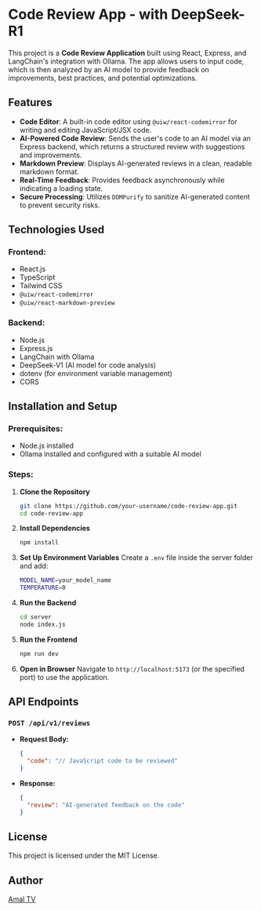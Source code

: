 # Code Review App - with DeepSeek-R1

This project is a **Code Review Application** built using React, Express, and LangChain's integration with Ollama. The app allows users to input code, which is then analyzed by an AI model to provide feedback on improvements, best practices, and potential optimizations.

## Features

- **Code Editor**: A built-in code editor using `@uiw/react-codemirror` for writing and editing JavaScript/JSX code.
- **AI-Powered Code Review**: Sends the user's code to an AI model via an Express backend, which returns a structured review with suggestions and improvements.
- **Markdown Preview**: Displays AI-generated reviews in a clean, readable markdown format.
- **Real-Time Feedback**: Provides feedback asynchronously while indicating a loading state.
- **Secure Processing**: Utilizes `DOMPurify` to sanitize AI-generated content to prevent security risks.

## Technologies Used

### Frontend:

- React.js
- TypeScript
- Tailwind CSS
- `@uiw/react-codemirror`
- `@uiw/react-markdown-preview`

### Backend:

- Node.js
- Express.js
- LangChain with Ollama
- DeepSeek-V1 (AI model for code analysis)
- dotenv (for environment variable management)
- CORS

## Installation and Setup

### Prerequisites:

- Node.js installed
- Ollama installed and configured with a suitable AI model

### Steps:

1. **Clone the Repository**

   ```sh
   git clone https://github.com/your-username/code-review-app.git
   cd code-review-app
   ```

2. **Install Dependencies**

   ```sh
   npm install
   ```

3. **Set Up Environment Variables**
   Create a `.env` file inside the server folder and add:

   ```sh
   MODEL_NAME=your_model_name
   TEMPERATURE=0
   ```

4. **Run the Backend**

   ```sh
   cd server
   node index.js
   ```

5. **Run the Frontend**

   ```sh
   npm run dev
   ```

6. **Open in Browser**
   Navigate to `http://localhost:5173` (or the specified port) to use the application.

## API Endpoints

### `POST /api/v1/reviews`

- **Request Body:**
  ```json
  {
    "code": "// JavaScript code to be reviewed"
  }
  ```
- **Response:**
  ```json
  {
    "review": "AI-generated feedback on the code"
  }
  ```

## License

This project is licensed under the MIT License.

## Author

[Amal TV](https://github.com/amal-tv)
